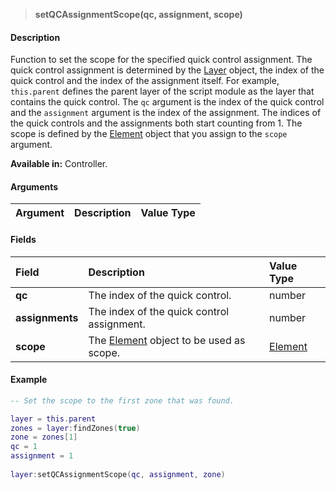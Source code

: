 >**setQCAssignmentScope(qc, assignment, scope)**

#### Description

Function to set the scope for the specified quick control assignment. The quick control assignment is determined by the [Layer](./Layer.md) object, the index of the quick control and the index of the assignment itself. For example, ``this.parent`` defines the parent layer of the script module as the layer that contains the quick control. The ``qc`` argument is the index of the quick control and the ``assignment`` argument is the index of the assignment. The indices of the quick controls and the assignments both start counting from 1. The scope is defined by the [Element](./Element.md) object that you assign to the ``scope`` argument.

**Available in:** Controller.

#### Arguments

|Argument|Description|Value Type|
|:-|:-|:-|


#### Fields

|Field|Description|Value Type|
|:-|:-|:-|
|**qc**|The index of the quick control.|number|
|**assignments**|The index of the quick control assignment.|number|
|**scope**|The [Element](./Element.md) object to be used as scope.|[Element](./Element.md)|

#### Example

```lua
-- Set the scope to the first zone that was found.

layer = this.parent
zones = layer:findZones(true)
zone = zones[1]
qc = 1
assignment = 1
   
layer:setQCAssignmentScope(qc, assignment, zone)
```

